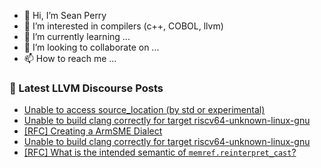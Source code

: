 - 👋 Hi, I’m Sean Perry
- 👀 I’m interested in compilers (c++, COBOL, llvm)
- 🌱 I’m currently learning ...
- 💞️ I’m looking to collaborate on ...
- 📫 How to reach me ...

<!---
s66perry/s66perry is a ✨ special ✨ repository because its `README.md` (this file) appears on your GitHub profile.
You can click the Preview link to take a look at your changes.
--->
### 📕 Latest LLVM Discourse Posts

<!-- DISCOURSE-LLVM:START -->
- [Unable to access source_location &lpar;by std or experimental&rpar;](https://discourse.llvm.org/t/unable-to-access-source-location-by-std-or-experimental/67565#post_1)
- [Unable to build clang correctly for target riscv64-unknown-linux-gnu](https://discourse.llvm.org/t/unable-to-build-clang-correctly-for-target-riscv64-unknown-linux-gnu/67561#post_2)
- [[RFC] Creating a ArmSME Dialect](https://discourse.llvm.org/t/rfc-creating-a-armsme-dialect/67208?page=2#post_36)
- [Unable to build clang correctly for target riscv64-unknown-linux-gnu](https://discourse.llvm.org/t/unable-to-build-clang-correctly-for-target-riscv64-unknown-linux-gnu/67561#post_1)
- [[RFC] What is the intended semantic of `memref.reinterpret_cast`?](https://discourse.llvm.org/t/rfc-what-is-the-intended-semantic-of-memref-reinterpret-cast/67259#post_4)
<!-- DISCOURSE-LLVM:END -->
